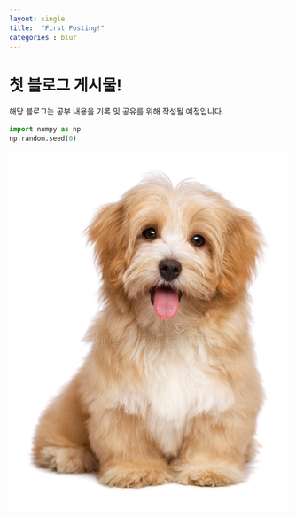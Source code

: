 ```yaml
---
layout: single
title:  "First Posting!"
categories : blur
---
```


# 첫 블로그 게시물!

해당 블로그는 공부 내용을 기록 및 공유를 위해 작성될 예정입니다.

```python
import numpy as np
np.random.seed(0)
```


![](../images/2023-02-21-16-13-12.png)